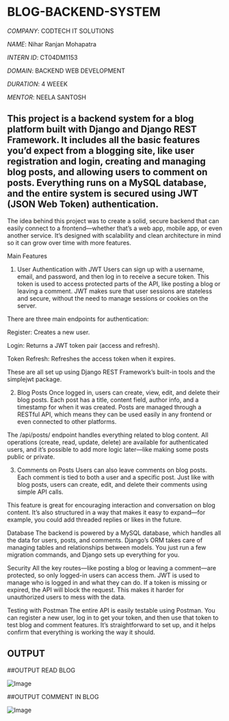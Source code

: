 # BLOG-BACKEND-SYSTEM
*COMPANY*: CODTECH IT SOLUTIONS

*NAME*: Nihar Ranjan Mohapatra

*INTERN ID*: CT04DM1153

*DOMAIN*: BACKEND WEB DEVELOPMENT

*DURATION*: 4 WEEEK

*MENTOR*: NEELA SANTOSH

##  This project is a backend system for a blog platform built with Django and Django REST Framework. It includes all the basic features you’d expect from a blogging site, like user registration and login, creating and managing blog posts, and allowing users to comment on posts. Everything runs on a MySQL database, and the entire system is secured using JWT (JSON Web Token) authentication.

The idea behind this project was to create a solid, secure backend that can easily connect to a frontend—whether that’s a web app, mobile app, or even another service. It’s designed with scalability and clean architecture in mind so it can grow over time with more features.

Main Features
1. User Authentication with JWT
Users can sign up with a username, email, and password, and then log in to receive a secure token. This token is used to access protected parts of the API, like posting a blog or leaving a comment. JWT makes sure that user sessions are stateless and secure, without the need to manage sessions or cookies on the server.

There are three main endpoints for authentication:

Register: Creates a new user.

Login: Returns a JWT token pair (access and refresh).

Token Refresh: Refreshes the access token when it expires.

These are all set up using Django REST Framework’s built-in tools and the simplejwt package.

2. Blog Posts
Once logged in, users can create, view, edit, and delete their blog posts. Each post has a title, content field, author info, and a timestamp for when it was created. Posts are managed through a RESTful API, which means they can be used easily in any frontend or even connected to other platforms.

The /api/posts/ endpoint handles everything related to blog content. All operations (create, read, update, delete) are available for authenticated users, and it’s possible to add more logic later—like making some posts public or private.

3. Comments on Posts
Users can also leave comments on blog posts. Each comment is tied to both a user and a specific post. Just like with blog posts, users can create, edit, and delete their comments using simple API calls.

This feature is great for encouraging interaction and conversation on blog content. It’s also structured in a way that makes it easy to expand—for example, you could add threaded replies or likes in the future.

Database
The backend is powered by a MySQL database, which handles all the data for users, posts, and comments. Django’s ORM takes care of managing tables and relationships between models. You just run a few migration commands, and Django sets up everything for you.

Security
All the key routes—like posting a blog or leaving a comment—are protected, so only logged-in users can access them. JWT is used to manage who is logged in and what they can do. If a token is missing or expired, the API will block the request. This makes it harder for unauthorized users to mess with the data.

Testing with Postman
The entire API is easily testable using Postman. You can register a new user, log in to get your token, and then use that token to test blog and comment features. It’s straightforward to set up, and it helps confirm that everything is working the way it should.


## OUTPUT





##OUTPUT READ BLOG


![Image](https://github.com/user-attachments/assets/d32c3395-2184-42f8-84e7-1dd6cbd24006)





##OUTPUT COMMENT IN BLOG

![Image](https://github.com/user-attachments/assets/2bf76b61-beac-48d0-85f6-258bea0bf20e)




